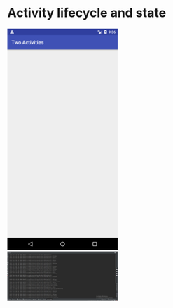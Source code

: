 <h1>Activity lifecycle and state</h1>
<img src="screenshots1.png" width="50%">
<img src="screenshots2.JPG" width="50%">


